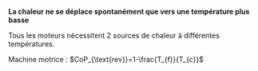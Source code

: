 **La chaleur ne se déplace spontanément que vers une température plus basse**

Tous les moteurs nécessitent 2 sources de chaleur à différentes températures.

Machine motrice : $CoP_{\text{rev}}=1-\frac{T_{f}}{T_{c}}$
